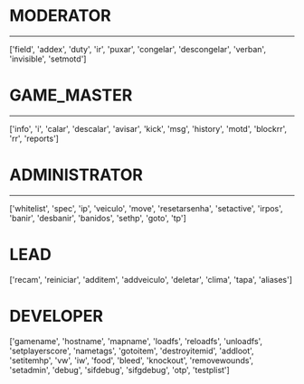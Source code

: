 #  MODERATOR
--------------------
['field', 'addex', 'duty', 'ir', 'puxar', 'congelar', 'descongelar', 'verban', 'invisible', 'setmotd']

#  GAME_MASTER
--------------------
['info', 'i', 'calar', 'descalar', 'avisar', 'kick', 'msg', 'history', 'motd', 'blockrr', 'rr', 'reports']

#  ADMINISTRATOR
--------------------
['whitelist', 'spec', 'ip', 'veiculo', 'move', 'resetarsenha', 'setactive', 'irpos', 'banir', 'desbanir', 'banidos', 'sethp', 'goto', 'tp']

# LEAD
['recam', 'reiniciar', 'additem', 'addveiculo', 'deletar', 'clima', 'tapa', 'aliases']


# DEVELOPER
['gamename', 'hostname', 'mapname', 'loadfs', 'reloadfs', 'unloadfs', 'setplayerscore', 'nametags', 'gotoitem', 'destroyitemid', 'addloot', 'setitemhp', 'vw', 'iw', 'food', 'bleed', 'knockout', 'removewounds', 'setadmin', 'debug', 'sifdebug', 'sifgdebug', 'otp', 'testplist']